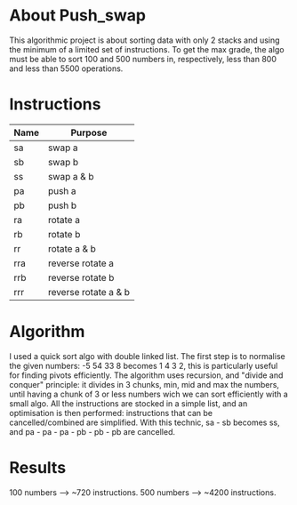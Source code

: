 # About Push_swap

This algorithmic project is about sorting data with only 2 stacks and using the minimum of a limited set of instructions.
To get the max grade, the algo must be able to sort 100 and 500 numbers in, respectively, less than 800 and less than 5500 operations.

# Instructions

| Name | Purpose |
|------|---------|
|   sa | swap a |
|   sb | swap b |
|   ss | swap a & b |
|   pa | push a  |
|   pb | push b  |
|   ra | rotate a |
|   rb | rotate b |
|   rr | rotate a & b |
|  rra | reverse rotate a |
|  rrb | reverse rotate b |
|  rrr | reverse rotate a & b |

# Algorithm

I used a quick sort algo with double linked list. 
The first step is to normalise the given numbers: -5 54 33 8 becomes 1 4 3 2, this is particularly useful for finding pivots efficiently. The algorithm uses recursion, and "divide and conquer" principle: it divides in 3 chunks, min, mid and max the numbers, until having a chunk of 3 or less numbers wich we can sort efficiently with a small algo. 
All the instructions are stocked in a simple list, and an optimisation is then performed: instructions that can be cancelled/combined are simplified. With this technic, sa - sb becomes ss, and pa - pa - pa - pb - pb - pb are cancelled.

# Results

100 numbers --> ~720 instructions.
500 numbers --> ~4200 instructions.
